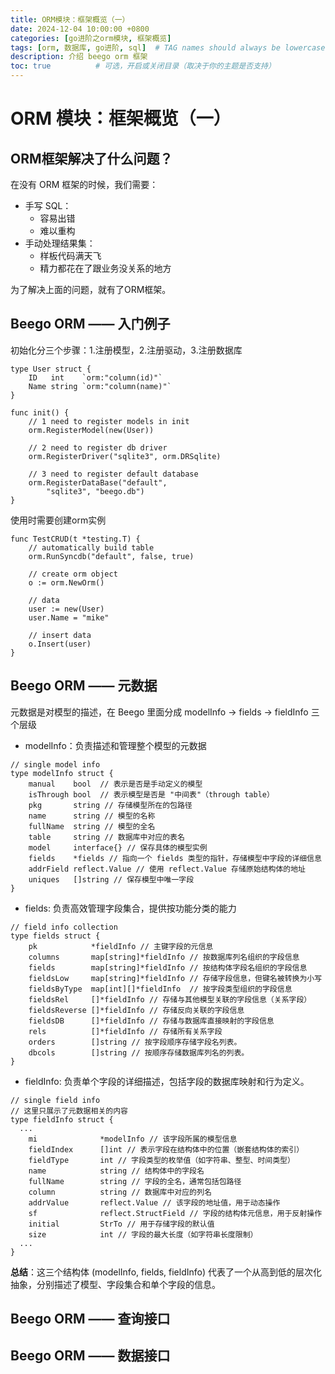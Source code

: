 ```yaml
---
title: ORM模块：框架概览（一）
date: 2024-12-04 10:00:00 +0800
categories: [go进阶之orm模块, 框架概览]
tags: [orm, 数据库, go进阶, sql]  # TAG names should always be lowercase
description: 介绍 beego orm 框架
toc: true          # 可选，开启或关闭目录（取决于你的主题是否支持）
---
```

# ORM 模块：框架概览（一）
## ORM框架解决了什么问题？
  在没有 ORM 框架的时候，我们需要：
- 手写 SQL：
  - 容易出错
  - 难以重构
- 手动处理结果集：
  - 样板代码满天飞
  - 精力都花在了跟业务没关系的地方
 
为了解决上面的问题，就有了ORM框架。

## Beego ORM —— 入门例子
初始化分三个步骤：1.注册模型，2.注册驱动，3.注册数据库

```cgo
type User struct {
	ID   int    `orm:"column(id)"`
	Name string `orm:"column(name)"`
}

func init() {
	// 1 need to register models in init
	orm.RegisterModel(new(User))

	// 2 need to register db driver
	orm.RegisterDriver("sqlite3", orm.DRSqlite)

	// 3 need to register default database
	orm.RegisterDataBase("default",
		"sqlite3", "beego.db")
}

```
使用时需要创建orm实例
```cgo
func TestCRUD(t *testing.T) {
	// automatically build table
	orm.RunSyncdb("default", false, true)

	// create orm object
	o := orm.NewOrm()

	// data
	user := new(User)
	user.Name = "mike"

	// insert data
	o.Insert(user)
}
```

## Beego ORM —— 元数据
元数据是对模型的描述，在 Beego 里面分成
modelInfo -> fields -> fieldInfo 三个层级
- modelInfo：负责描述和管理整个模型的元数据
```cgo
// single model info
type modelInfo struct {
	manual    bool  // 表示是否是手动定义的模型
	isThrough bool  // 表示模型是否是 "中间表"（through table）
	pkg       string // 存储模型所在的包路径
	name      string // 模型的名称
	fullName  string // 模型的全名
	table     string // 数据库中对应的表名
	model     interface{} // 保存具体的模型实例
	fields    *fields // 指向一个 fields 类型的指针，存储模型中字段的详细信息
	addrField reflect.Value // 使用 reflect.Value 存储原始结构体的地址
	uniques   []string // 保存模型中唯一字段
}
```
- fields: 负责高效管理字段集合，提供按功能分类的能力
```cgo
// field info collection
type fields struct {
	pk            *fieldInfo // 主键字段的元信息
	columns       map[string]*fieldInfo // 按数据库列名组织的字段信息
	fields        map[string]*fieldInfo // 按结构体字段名组织的字段信息
	fieldsLow     map[string]*fieldInfo // 存储字段信息，但键名被转换为小写
	fieldsByType  map[int][]*fieldInfo  // 按字段类型组织的字段信息
	fieldsRel     []*fieldInfo // 存储与其他模型关联的字段信息（关系字段）
	fieldsReverse []*fieldInfo // 存储反向关联的字段信息
	fieldsDB      []*fieldInfo // 存储与数据库直接映射的字段信息
	rels          []*fieldInfo // 存储所有关系字段
	orders        []string // 按字段顺序存储字段名列表。
	dbcols        []string // 按顺序存储数据库列名的列表。
}

```
- fieldInfo: 负责单个字段的详细描述，包括字段的数据库映射和行为定义。
```cgo
// single field info
// 这里只展示了元数据相关的内容
type fieldInfo struct {
  ...
	mi              *modelInfo // 该字段所属的模型信息
	fieldIndex      []int // 表示字段在结构体中的位置（嵌套结构体的索引）
	fieldType       int // 字段类型的枚举值（如字符串、整型、时间类型）
	name            string // 结构体中的字段名
	fullName        string // 字段的全名，通常包括包路径
	column          string // 数据库中对应的列名
	addrValue       reflect.Value // 该字段的地址值，用于动态操作
	sf              reflect.StructField // 字段的结构体元信息，用于反射操作
	initial         StrTo // 用于存储字段的默认值
	size            int // 字段的最大长度（如字符串长度限制）
  ...
}
```
 **总结**：这三个结构体 (modelInfo, fields, fieldInfo) 代表了一个从高到低的层次化抽象，分别描述了模型、字段集合和单个字段的信息。

## Beego ORM —— 查询接口

## Beego ORM —— 数据接口
